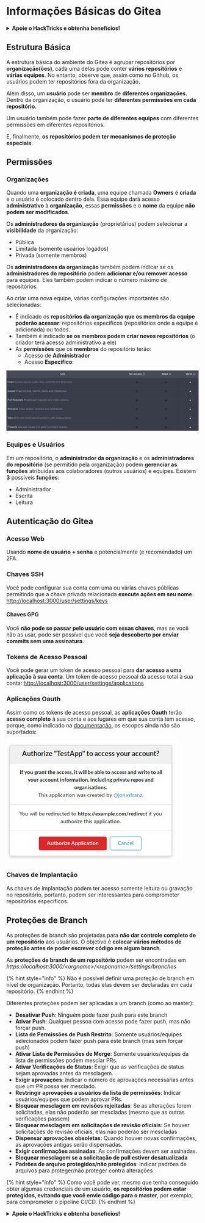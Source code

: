 # Informações Básicas do Gitea

<details>

<summary><strong>Apoie o HackTricks e obtenha benefícios!</strong></summary>

* Se você deseja ver sua **empresa anunciada no HackTricks** ou se deseja acessar a **última versão do PEASS ou baixar o HackTricks em PDF**, confira os [**PLANOS DE ASSINATURA**](https://github.com/sponsors/carlospolop)!
* Adquira o [**oficial PEASS & HackTricks swag**](https://peass.creator-spring.com)
* Descubra [**The PEASS Family**](https://opensea.io/collection/the-peass-family), nossa coleção exclusiva de [**NFTs**](https://opensea.io/collection/the-peass-family)
* **Junte-se ao** 💬 [**grupo do Discord**](https://discord.gg/hRep4RUj7f) ou ao [**grupo do telegram**](https://t.me/peass) ou **siga-me** no **Twitter** 🐦 [**@carlospolopm**](https://twitter.com/carlospolopm).
* **Compartilhe suas técnicas de hacking enviando PRs para os repositórios do** [**HackTricks**](https://github.com/carlospolop/hacktricks) e [**HackTricks Cloud**](https://github.com/carlospolop/hacktricks-cloud) no Github.

</details>

## Estrutura Básica

A estrutura básica do ambiente do Gitea é agrupar repositórios por **organização(ões)**, cada uma delas pode conter **vários repositórios** e **várias equipes**. No entanto, observe que, assim como no Github, os usuários podem ter repositórios fora da organização.

Além disso, um **usuário** pode ser **membro** de **diferentes organizações**. Dentro da organização, o usuário pode ter **diferentes permissões em cada repositório**.

Um usuário também pode fazer **parte de diferentes equipes** com diferentes permissões em diferentes repositórios.

E, finalmente, **os repositórios podem ter mecanismos de proteção especiais**.

## Permissões

### Organizações

Quando uma **organização é criada**, uma equipe chamada **Owners** é **criada** e o usuário é colocado dentro dela. Essa equipe dará acesso **administrativo** à **organização**, essas **permissões** e o **nome** da equipe **não podem ser modificados**.

Os **administradores da organização** (proprietários) podem selecionar a **visibilidade** da organização:

* Pública
* Limitada (somente usuários logados)
* Privada (somente membros)

Os **administradores da organização** também podem indicar se os **administradores do repositório** podem **adicionar e/ou remover acesso** para equipes. Eles também podem indicar o número máximo de repositórios.

Ao criar uma nova equipe, várias configurações importantes são selecionadas:

* É indicado os **repositórios da organização que os membros da equipe poderão acessar**: repositórios específicos (repositórios onde a equipe é adicionada) ou todos.
* Também é indicado **se os membros podem criar novos repositórios** (o criador terá acesso administrativo a ele)
* As **permissões** que os **membros** do repositório terão:
  * Acesso de **Administrador**
  * Acesso **Específico**:

![](<../../.gitbook/assets/image (3) (1) (1) (1) (1).png>)

### Equipes e Usuários

Em um repositório, o **administrador da organização** e os **administradores do repositório** (se permitido pela organização) podem **gerenciar as funções** atribuídas aos colaboradores (outros usuários) e equipes. Existem **3** possíveis **funções**:

* Administrador
* Escrita
* Leitura

## Autenticação do Gitea

### Acesso Web

Usando **nome de usuário + senha** e potencialmente (e recomendado) um 2FA.

### **Chaves SSH**

Você pode configurar sua conta com uma ou várias chaves públicas permitindo que a chave privada relacionada **execute ações em seu nome**. [http://localhost:3000/user/settings/keys](http://localhost:3000/user/settings/keys)

#### **Chaves GPG**

Você **não pode se passar pelo usuário com essas chaves**, mas se você não as usar, pode ser possível que você **seja descoberto por enviar commits sem uma assinatura**.

### **Tokens de Acesso Pessoal**

Você pode gerar um token de acesso pessoal para **dar acesso a uma aplicação à sua conta**. Um token de acesso pessoal dá acesso total à sua conta: [http://localhost:3000/user/settings/applications](http://localhost:3000/user/settings/applications)

### Aplicações Oauth

Assim como os tokens de acesso pessoal, as **aplicações Oauth** terão **acesso completo** à sua conta e aos lugares em que sua conta tem acesso, porque, como indicado na [documentação](https://docs.gitea.io/en-us/oauth2-provider/#scopes), os escopos ainda não são suportados:

![](<../../.gitbook/assets/image (60).png>)

### Chaves de Implantação

As chaves de implantação podem ter acesso somente leitura ou gravação no repositório, portanto, podem ser interessantes para comprometer repositórios específicos.

## Proteções de Branch

As proteções de branch são projetadas para **não dar controle completo de um repositório** aos usuários. O objetivo é **colocar vários métodos de proteção antes de poder escrever código em algum branch**.

As **proteções de branch de um repositório** podem ser encontradas em _https://localhost:3000/\<orgname>/\<reponame>/settings/branches_

{% hint style="info" %}
Não é possível definir uma proteção de branch em nível de organização. Portanto, todas elas devem ser declaradas em cada repositório.
{% endhint %}

Diferentes proteções podem ser aplicadas a um branch (como ao master):

* **Desativar Push**: Ninguém pode fazer push para este branch
* **Ativar Push**: Qualquer pessoa com acesso pode fazer push, mas não forçar push.
* **Lista de Permissões de Push Restrito**: Somente usuários/equipes selecionados podem fazer push para este branch (mas sem forçar push)
* **Ativar Lista de Permissões de Merge**: Somente usuários/equipes da lista de permissões podem mesclar PRs.
* **Ativar Verificações de Status**: Exigir que as verificações de status sejam aprovadas antes da mesclagem.
* **Exigir aprovações**: Indicar o número de aprovações necessárias antes que um PR possa ser mesclado.
* **Restringir aprovações a usuários da lista de permissões**: Indicar usuários/equipes que podem aprovar PRs.
* **Bloquear mesclagem em revisões rejeitadas**: Se as alterações forem solicitadas, elas não poderão ser mescladas (mesmo que as outras verificações passem)
* **Bloquear mesclagem em solicitações de revisão oficiais**: Se houver solicitações de revisão oficiais, elas não poderão ser mescladas
* **Dispensar aprovações obsoletas**: Quando houver novas confirmações, as aprovações antigas serão dispensadas.
* **Exigir confirmações assinadas**: As confirmações devem ser assinadas.
* **Bloquear mesclagem se a solicitação de pull estiver desatualizada**
* **Padrões de arquivo protegidos/não protegidos**: Indicar padrões de arquivos para proteger/não proteger contra alterações

{% hint style="info" %}
Como você pode ver, mesmo que tenha conseguido obter algumas credenciais de um usuário, **os repositórios podem estar protegidos, evitando que você envie código para o master**, por exemplo, para comprometer o pipeline CI/CD.
{% endhint %}

<details>

<summary><strong>Apoie o HackTricks e obtenha benefícios!</strong></summary>

* Se você deseja ver sua **empresa anunciada no HackTricks** ou se deseja acessar a **última versão do PEASS ou baixar o HackTricks em PDF**, confira os [**PLANOS DE ASSINATURA**](https://github.com/sponsors/carlospolop)!
* Adquira o [**oficial PEASS & HackTricks swag**](https://peass.creator-spring.com)
* Descubra [**The PEASS Family**](https://opensea.io/collection/the-peass-family), nossa coleção exclusiva de [**NFTs**](https://opensea.io/collection/the-peass-family)
* **Junte-se ao** 💬 [**grupo do Discord**](https://discord.gg/hRep4RUj7f) ou ao [**grupo do telegram**](https://t.me/peass) ou **siga-me** no **Twitter** 🐦 [**@carlospolopm**](https://twitter.com/carlospolopm).
* **Compartilhe suas técnicas de hacking enviando PRs para os re